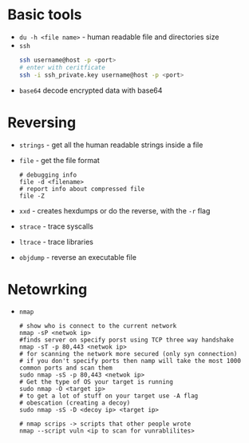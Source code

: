 # Basic tools
- `du -h <file name>` - human readable file and directories size
- `ssh` 
    ```bash
    ssh username@host -p <port>
    # enter with ceritficate 
    ssh -i ssh_private.key username@host -p <port>
    ```
- `base64` decode encrypted data with base64

# Reversing
- `strings` - get all the human readable strings inside a file
- `file` - get the file format
    ```
    # debugging info
    file -d <filename>
    # report info about compressed file
    file -Z
    ```

- `xxd` - creates hexdumps or do the reverse, with the `-r` flag
- `strace` - trace syscalls
- `ltrace` - trace libraries
- `objdump` - reverse an executable file

# Netowrking
- `nmap`
    ```
    # show who is connect to the current network 
    nmap -sP <netwok ip>
    #finds server on specify porst using TCP three way handshake 
    nmap -sT -p 80,443 <netwok ip> 
    # for scanning the network more secured (only syn connection)
    # if you don't specify ports then namp will take the most 1000 common ports and scan them
    sudo nmap -sS -p 80,443 <netwok ip> 
    # Get the type of OS your target is running
    sudo nmap -O <target ip>
    # to get a lot of stuff on your target use -A flag
    # obescation (creating a decoy)
    sudo nmap -sS -D <decoy ip> <target ip>

    # nmap scrips -> scripts that other people wrote
    nmap --script vuln <ip to scan for vunrablilites> 
    ```
